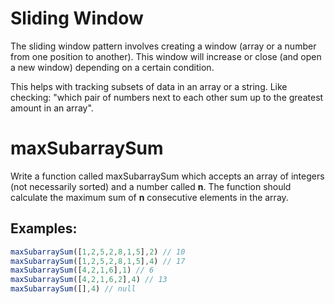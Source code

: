 # Sliding Window

The sliding window pattern involves creating a window (array or  a number from one position to another). This window will increase or close (and open a new window) depending on a certain condition.

This helps with tracking subsets of data in an array or a string. Like checking: "which pair of numbers next to each other sum up to the greatest amount in an array".

# maxSubarraySum

Write a function called maxSubarraySum which accepts an array of integers (not necessarily sorted) and a number called **n**. The function should calculate the maximum sum of **n** consecutive elements in the array.

## Examples:
```js
maxSubarraySum([1,2,5,2,8,1,5],2) // 10
maxSubarraySum([1,2,5,2,8,1,5],4) // 17
maxSubarraySum([4,2,1,6],1) // 6
maxSubarraySum([4,2,1,6,2],4) // 13
maxSubarraySum([],4) // null
```